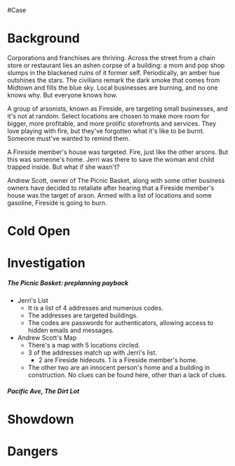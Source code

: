 #Case 
# Background
Corporations and franchises are thriving. Across the street from a chain store or restaurant lies an ashen corpse of a building: a mom and pop shop slumps in the blackened ruins of it former self. Periodically, an amber hue outshines the stars. The civilians remark the dark smoke that comes from Midtown and fills the blue sky. Local businesses are burning, and no one knows why. But everyone knows how.

A group of arsonists, known as Fireside, are targeting small businesses, and it's not at random. Select locations are chosen to make more room for bigger, more profitable, and more prolific storefronts and services. They love playing with fire, but they've forgotten what it's like to be burnt. Someone must've wanted to remind them.

A Fireside member's house was targeted. Fire, just like the other arsons. But this was someone's home. Jerri was there to save the woman and child trapped inside. But what if she wasn't?

Andrew Scott, owner of The Picnic Basket, along with some other business owners have decided to retaliate after hearing that a Fireside member's house was the target of arson. Armed with a list of locations and some gasoline, Fireside is going to burn.
# Cold Open


# Investigation
##### The Picnic Basket: preplanning payback
- Jerri's List
	- It is a list of 4 addresses and numerous codes.
	- The addresses are targeted buildings.
	- The codes are passwords for authenticators, allowing access to hidden emails and messages.
- Andrew Scott's Map
	- There's a map with 5 locations circled.
	- 3 of the addresses match up with Jerri's list.
		- 2 are Fireside hideouts. 1 is a Fireside member's home.
	- The other two are an innocent person's home and a building in construction. No clues can be found here, other than a lack of clues.
##### Pacific Ave, The Dirt Lot
##### 
# Showdown
# Dangers
